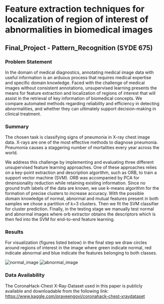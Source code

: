 # Feature extraction techniques for localization of region of interest of abnormalities in biomedical images
## Final_Project - Pattern_Recognition (SYDE 675)

### Problem Statement 

In the domain of medical diagnostics, annotating medical image data with useful information is an arduous process that requires medical expertise and specific domain knowledge. Faced with the challenge of medical images without consistent annotations, unsupervised learning presents the means for feature extraction and localization of regions of interest that will assist in the retrieval of key information of biomedical concepts. We compare automated methods regarding reliability and efficiency in detecting abnormalities, and whether they can ultimately support decision-making in clinical treatment.


### Summary 

The chosen task is classifying signs of pneumonia in X-ray chest image data. X-rays are one of the most effective methods to diagnose pneumonia. Pneumonia causes a staggering number of mortalities every year across the world.

We address this challenge by implementing and evaluating three different unsupervised feature learning approaches. One of these approaches relies on a key-point extraction and description algorithm, such as ORB, to train a support vector machine (SVM). ORB was accompanied by PCA for dmensionality reduction while retaining existing information. Since no ground truth labels of the data are known, we use k-means algorithm for the formation of precise clusters to increase accuracy. With the possible domain knowledge of normal, abnormal and mutual features present in both samples we chose a partition of k=3 clusters. Then we fit the SVM classifier for cluster prediction. Finally, in the testing stage we manually test normal and abnormal images where orb extractor obtains the descriptors which is then fed into the SVM for end-to-end feature learning.

### Results 

For visualization (figures listed below) in the final step we draw circles around regions of interest in the image where green indicate normal, red indicate abnormal and blue indicate the features belonging to both classes. 

![normal_image](https://user-images.githubusercontent.com/38030229/117044782-d322fc00-acdc-11eb-99e8-1b6e647e9b1c.png)
![abnormal_image](https://user-images.githubusercontent.com/38030229/117044790-d5855600-acdc-11eb-8acb-b92639f9a432.png)

### Data Availability 

The CoronaHack-Chest X-Ray-Dataset used in this paper is publicly available and downloadable from the following link: https://www.kaggle.com/praveengovi/coronahack-chest-xraydataset 

